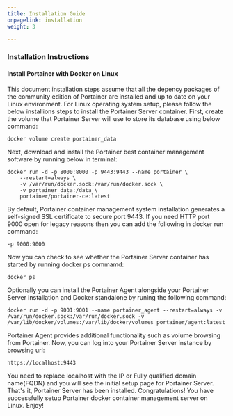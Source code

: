 ```yaml
---
title: Installation Guide
onpagelink: installation
weight: 3

---
```


### **Installation Instructions**

#### **Install Portainer with Docker on Linux**

This document installation steps assume that all the depency packages of the community edition of Portainer are installed and up to date on your Linux environment. For Linux operating system setup, please follow the below installions steps to install the Portainer Server container. First, create the volume that Portainer Server will use to store its database using below command:

    docker volume create portainer_data

Next, download and install the Portainer best container management software by running below in terminal:

    docker run -d -p 8000:8000 -p 9443:9443 --name portainer \
        --restart=always \
        -v /var/run/docker.sock:/var/run/docker.sock \
        -v portainer_data:/data \
        portainer/portainer-ce:latest

By default, Portainer container management system installation generates a self-signed SSL certificate to secure port 9443. If you need HTTP port 9000 open for legacy reasons then you can add the following in docker run command:

    -p 9000:9000

Now you can check to see whether the Portainer Server container has started by running docker ps commamd:

    docker ps

Optionally you can install the Portainer Agent alongside your Portainer Server installation and Docker standalone by runing the following command:

    docker run -d -p 9001:9001 --name portainer_agent --restart=always -v /var/run/docker.sock:/var/run/docker.sock -v /var/lib/docker/volumes:/var/lib/docker/volumes portainer/agent:latest

Portainer Agent provides additional functionality such as volume browsing from Portainer. Now, you can log into your Portainer Server instance by browsing url:

    https://localhost:9443

You need to replace localhost with the IP or Fully qualified domain name(FQDN) and you will see the initial setup page for Portainer Server. That's it, Portainer Server has been installed. Congratulations! You have successfully setup Portainer docker container management server on Linux. Enjoy!